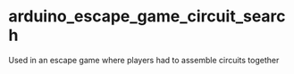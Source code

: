 # arduino_escape_game_circuit_search
Used in an escape game where players had to assemble circuits together
